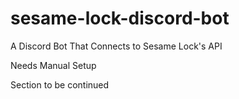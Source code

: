 # sesame-lock-discord-bot
A Discord Bot That Connects to Sesame Lock's API

Needs Manual Setup

Section to be continued
